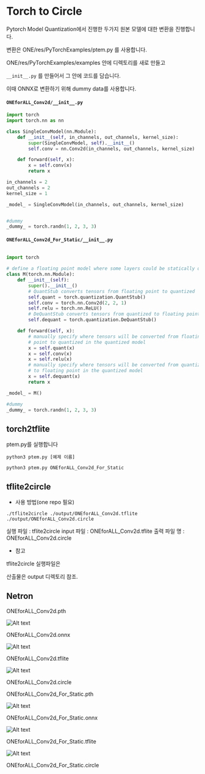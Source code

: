# Torch to Circle

Pytorch Model Quantization에서 진행한 두가지 원본 모델에 대한 변환을 진행합니다.

변환은 ONE/res/PyTorchExamples/ptem.py 를 사용합니다.

ONE/res/PyTorchExamples/examples 안에 디렉토리를 새로 만들고

`__init__.py` 를 만들어서 그 안에 코드를 담습니다.

이때 ONNX로 변환하기 위해 dummy data를 사용합니다.

#### `ONEforALL_Conv2d/__init__.py`

```python
import torch
import torch.nn as nn

class SingleConvModel(nn.Module):
    def __init__(self, in_channels, out_channels, kernel_size):
        super(SingleConvModel, self).__init__()
        self.conv = nn.Conv2d(in_channels, out_channels, kernel_size)

    def forward(self, x):
        x = self.conv(x)
        return x

in_channels = 2
out_channels = 2
kernel_size = 1

_model_ = SingleConvModel(in_channels, out_channels, kernel_size)


#dummy
_dummy_ = torch.randn(1, 2, 3, 3)

```

#### `ONEforALL_Conv2d_For_Static/__init__.py`

```python

import torch

# define a floating point model where some layers could be statically quantized
class M(torch.nn.Module):
    def __init__(self):
        super().__init__()
        # QuantStub converts tensors from floating point to quantized
        self.quant = torch.quantization.QuantStub()
        self.conv = torch.nn.Conv2d(2, 2, 1)
        self.relu = torch.nn.ReLU()
        # DeQuantStub converts tensors from quantized to floating point
        self.dequant = torch.quantization.DeQuantStub()

    def forward(self, x):
        # manually specify where tensors will be converted from floating
        # point to quantized in the quantized model
        x = self.quant(x)
        x = self.conv(x)
        x = self.relu(x)
        # manually specify where tensors will be converted from quantized
        # to floating point in the quantized model
        x = self.dequant(x)
        return x

_model_ = M()

#dummy
_dummy_ = torch.randn(1, 2, 3, 3)
```

## torch2tflite

ptem.py를 실행합니다

```
python3 ptem.py [예제 이름]

python3 ptem.py ONEforALL_Conv2d_For_Static

```

## tflite2circle

- 사용 방법(one repo 필요)

```
./tflite2circle ./output/ONEforALL_Conv2d.tflite ./output/ONEforALL_Conv2d.circle
```

실행 파일 : tflite2circle
input 파일 : ONEforALL_Conv2d.tflite
출력 파일 명 : ONEforALL_Conv2d.circle

- 참고

tflite2circle 실행파일은

산출물은 output 디렉토리 참조.

## Netron

ONEforALL_Conv2d.pth

![Alt text](assets/image.png)

ONEforALL_Conv2d.onnx

![Alt text](assets/image-1.png)

ONEforALL_Conv2d.tflite

![Alt text](assets/image-2.png)

ONEforALL_Conv2d.circle

ONEforALL_Conv2d_For_Static.pth

![Alt text](assets/image-3.png)

ONEforALL_Conv2d_For_Static.onnx

![Alt text](assets/image-4.png)

ONEforALL_Conv2d_For_Static.tflite

![Alt text](assets/image-5.png)

ONEforALL_Conv2d_For_Static.circle
